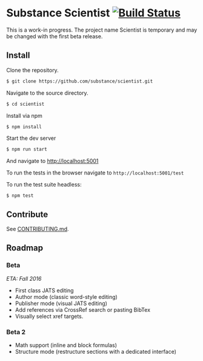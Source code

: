 # Substance Scientist [![Build Status](https://travis-ci.org/substance/scientist.svg?branch=devel)](https://travis-ci.org/substance/scientist)

This is a work-in progress. The project name Scientist is temporary and may be changed with the first beta release.

## Install

Clone the repository.

```bash
$ git clone https://github.com/substance/scientist.git
```

Navigate to the source directory.

```bash
$ cd scientist
```

Install via npm

```bash
$ npm install
```

Start the dev server

```bash
$ npm run start
```

And navigate to [http://localhost:5001](http://localhost:5001)

To run the tests in the browser navigate to `http://localhost:5001/test`

To run the test suite headless:

```
$ npm test
```

## Contribute

See [CONTRIBUTING.md](CONTRIBUTING.md).

<!--# Bundle examples
```bash
$ npm run bundle
```
-->

## Roadmap

### Beta

*ETA: Fall 2016*

- First class JATS editing
- Author mode (classic word-style editing)
- Publisher mode (visual JATS editing)
- Add references via CrossRef search or pasting BibTex
- Visually select xref targets.


### Beta 2

- Math support (inline and block formulas)
- Structure mode (restructure sections with a dedicated interface)


<!-- # JATS Support Status

This matrix shows which JATS elements are currently supported

| JATS Element                       | Support       |
| ---------------------------------- | :-----------: |
| `<abbrev>`                         | no            |
| `<abbrev-journal-title>`           | no            |
| `<abstract>`                       | no            |
| `<access-date>`                    | no            |
| `<ack>`                            | no            |
| `<addr-line>`                      | no            |
| `<address>`                        | no            |
| `<aff>`                            | no            |
| `<aff-alternatives>`               | no            |
| `<ali:free_to_read>`               | no            |
| `<ali:license_ref>`                | no            |
| `<alt-text>`                       | no            |
| `<alt-title>`                      | no            |
| `<alternatives>`                   | no            |
| `<annotation>`                     | no            |
| `<anonymous>`                      | no            |
| `<app>`                            | no            |
| `<app-group>`                      | no            |
| `<array>`                          | no            |
| `<article>`                        | no            |
| `<article-categories>`             | no            |
| `<article-id>`                     | no            |
| `<article-meta>`                   | no            |
| `<article-title>`                  | no            |
| `<attrib>`                         | no            |
| `<author-comment>`                 | no            |
| `<author-notes>`                   | no            |
| `<award-group>`                    | no            |
| `<award-id>`                       | no            |
| `<back>`                           | no            |
| `<bio>`                            | no            |
| `<body>`                           | no            |
| `<bold>`                           | yes           |
| `<boxed-text>`                     | no            |
| `<break>`                          | no            |
| `<caption>`                        | no            |
| `<chapter-title>`                  | no            |
| `<chem-struct>`                    | no            |
| `<chem-struct-wrap>`               | no            |
| `<citation-alternatives>`          | no            |
| `<city>`                           | no            |
| `<code>`                           | no            |
| `<col>`                            | no            |
| `<colgroup>`                       | no            |
| `<collab>`                         | no            |
| `<collab-alternatives>`            | no            |
| `<comment>`                        | no            |
| `<compound-kwd>`                   | no            |
| `<compound-kwd-part>`              | no            |
| `<compound-subject>`               | no            |
| `<compound-subject-part>`          | no            |
| `<conf-acronym>`                   | no            |
| `<conf-date>`                      | no            |
| `<conf-loc>`                       | no            |
| `<conf-name>`                      | no            |
| `<conf-num>`                       | no            |
| `<conf-sponsor>`                   | no            |
| `<conf-theme>`                     | no            |
| `<conference>`                     | no            |
| `<contrib>`                        | no            |
| `<contrib-group>`                  | no            |
| `<contrib-id>`                     | no            |
| `<copyright-holder>`               | no            |
| `<copyright-statement>`            | no            |
| `<copyright-year>`                 | no            |
| `<corresp>`                        | no            |
| `<count>`                          | no            |
| `<country>`                        | no            |
| `<counts>`                         | no            |
| `<custom-meta>`                    | no            |
| `<custom-meta-group>`              | no            |
| `<data-title>`                     | no            |
| `<date>`                           | no            |
| `<date-in-citation>`               | no            |
| `<day>`                            | no            |
| `<def>`                            | no            |
| `<def-head>`                       | no            |
| `<def-item>`                       | no            |
| `<def-list>`                       | no            |
| `<degrees>`                        | no            |
| `<disp-formula>`                   | no            |
| `<disp-formula-group>`             | no            |
| `<disp-quote>`                     | no            |
| `<edition>`                        | no            |
| `<element-citation>`               | no            |
| `<elocation-id>`                   | no            |
| `<email>`                          | no            |
| `<equation-count>`                 | no            |
| `<era>`                            | no            |
| `<etal>`                           | no            |
| `<ext-link>`                       | yes           |
| `<fax>`                            | no            |
| `<fig>`                            | no            |
| `<fig-count>`                      | no            |
| `<fig-group>`                      | no            |
| `<fixed-case>`                     | no            |
| `<floats-group>`                   | no            |
| `<fn>`                             | no            |
| `<fn-group>`                       | no            |
| `<fpage>`                          | no            |
| `<front>`                          | no            |
| `<front-stub>`                     | no            |
| `<funding-group>`                  | no            |
| `<funding-source>`                 | no            |
| `<funding-statement>`              | no            |
| `<given-names>`                    | no            |
| `<glossary>`                       | no            |
| `<glyph-data>`                     | no            |
| `<glyph-ref>`                      | no            |
| `<gov>`                            | no            |
| `<graphic>`                        | no            |
| `<history>`                        | no            |
| `<hr>`                             | no            |
| `<inline-formula>`                 | no            |
| `<inline-graphic>`                 | no            |
| `<inline-supplementary-material>`  | no            |
| `<institution>`                    | no            |
| `<institution-id>`                 | no            |
| `<institution-wrap>`               | no            |
| `<isbn>`                           | no            |
| `<issn>`                           | no            |
| `<issn-l>`                         | no            |
| `<issue>`                          | no            |
| `<issue-id>`                       | no            |
| `<issue-part>`                     | no            |
| `<issue-sponsor>`                  | no            |
| `<issue-title>`                    | no            |
| `<italic>`                         | yes           |
| `<journal-id>`                     | no            |
| `<journal-meta>`                   | no            |
| `<journal-subtitle>`               | no            |
| `<journal-title>`                  | no            |
| `<journal-title-group>`            | no            |
| `<kwd>`                            | no            |
| `<kwd-group>`                      | no            |
| `<label>`                          | no            |
| `<license>`                        | no            |
| `<license-p>`                      | no            |
| `<list>`                           | no            |
| `<list-item>`                      | no            |
| `<long-desc>`                      | no            |
| `<lpage>`                          | no            |
| `<media>`                          | no            |
| `<meta-name>`                      | no            |
| `<meta-value>`                     | no            |
| `<milestone-end>`                  | no            |
| `<milestone-start>`                | no            |
| `<mixed-citation>`                 | no            |
| `<mml:math>`                       | no            |
| `<monospace>`                      | no            |
| `<month>`                          | no            |
| `<name>`                           | no            |
| `<name-alternatives>`              | no            |
| `<named-content>`                  | no            |
| `<nested-kwd>`                     | no            |
| `<nlm-citation>`                   | no            |
| `<note>`                           | no            |
| `<notes>`                          | no            |
| `<object-id>`                      | no            |
| `<on-behalf-of>`                   | no            |
| `<open-access>`                    | no            |
| `<overline>`                       | no            |
| `<overline-end>`                   | no            |
| `<overline-start>`                 | no            |
| `<p>`                              | no            |
| `<page-count>`                     | no            |
| `<page-range>`                     | no            |
| `<part-title>`                     | no            |
| `<patent>`                         | no            |
| `<permissions>`                    | no            |
| `<person-group>`                   | no            |
| `<phone>`                          | no            |
| `<postal-code>`                    | no            |
| `<prefix>`                         | no            |
| `<preformat>`                      | no            |
| `<price>`                          | no            |
| `<principal-award-recipient>`      | no            |
| `<principal-investigator>`         | no            |
| `<private-char>`                   | no            |
| `<product>`                        | no            |
| `<pub-date>`                       | no            |
| `<pub-id>`                         | no            |
| `<publisher>`                      | no            |
| `<publisher-loc>`                  | no            |
| `<publisher-name>`                 | no            |
| `<rb>`                             | no            |
| `<ref>`                            | no            |
| `<ref-count>`                      | no            |
| `<ref-list>`                       | no            |
| `<related-article>`                | no            |
| `<related-object>`                 | no            |
| `<response>`                       | no            |
| `<role>`                           | no            |
| `<roman>`                          | no            |
| `<rp>`                             | no            |
| `<rt>`                             | no            |
| `<ruby>`                           | no            |
| `<sans-serif>`                     | no            |
| `<sc>`                             | no            |
| `<season>`                         | no            |
| `<sec>`                            | no            |
| `<sec-meta>`                       | no            |
| `<self-uri>`                       | no            |
| `<series>`                         | no            |
| `<series-text>`                    | no            |
| `<series-title>`                   | no            |
| `<sig>`                            | no            |
| `<sig-block>`                      | no            |
| `<size>`                           | no            |
| `<source>`                         | no            |
| `<speaker>`                        | no            |
| `<speech>`                         | no            |
| `<state>`                          | no            |
| `<statement>`                      | no            |
| `<std>`                            | no            |
| `<std-organization>`               | no            |
| `<strike>`                         | no            |
| `<string-conf>`                    | no            |
| `<string-date>`                    | no            |
| `<string-name>`                    | no            |
| `<styled-content>`                 | no            |
| `<sub>`                            | no            |
| `<sub-article>`                    | no            |
| `<subj-group>`                     | no            |
| `<subject>`                        | no            |
| `<subtitle>`                       | no            |
| `<suffix>`                         | no            |
| `<sup>`                            | no            |
| `<supplement>`                     | no            |
| `<supplementary-material>`         | no            |
| `<surname>`                        | no            |
| `<table>`                          | no            |
| `<table-count>`                    | no            |
| `<table-wrap>`                     | no            |
| `<table-wrap-foot>`                | no            |
| `<table-wrap-group>`               | no            |
| `<target>`                         | no            |
| `<tbody>`                          | no            |
| `<td>`                             | no            |
| `<term>`                           | no            |
| `<term-head>`                      | no            |
| `<tex-math>`                       | no            |
| `<textual-form>`                   | no            |
| `<tfoot>`                          | no            |
| `<th>`                             | no            |
| `<thead>`                          | no            |
| `<time-stamp>`                     | no            |
| `<title>`                          | no            |
| `<title-group>`                    | no            |
| `<tr>`                             | no            |
| `<trans-abstract>`                 | no            |
| `<trans-source>`                   | no            |
| `<trans-subtitle>`                 | no            |
| `<trans-title>`                    | no            |
| `<trans-title-group>`              | no            |
| `<underline>`                      | no            |
| `<underline-end>`                  | no            |
| `<underline-start>`                | no            |
| `<unstructured-kwd-group>`         | no            |
| `<uri>`                            | no            |
| `<verse-group>`                    | no            |
| `<verse-line>`                     | no            |
| `<version>`                        | no            |
| `<volume>`                         | no            |
| `<volume-id>`                      | no            |
| `<volume-issue-group>`             | no            |
| `<volume-series>`                  | no            |
| `<word-count>`                     | no            |
| `<x>`                              | no            |
| `<xref>`                           | no            |
| `<year>`                           | no            |
 -->